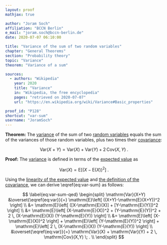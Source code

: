 ```yaml
---
layout: proof
mathjax: true

author: "Joram Soch"
affiliation: "BCCN Berlin"
e_mail: "joram.soch@bccn-berlin.de"
date: 2020-07-07 06:10:00

title: "Variance of the sum of two random variables"
chapter: "General Theorems"
section: "Probability theory"
topic: "Variance"
theorem: "Variance of a sum"

sources:
  - authors: "Wikipedia"
    year: 2020
    title: "Variance"
    in: "Wikipedia, the free encyclopedia"
    pages: "retrieved on 2020-07-07"
    url: "https://en.wikipedia.org/wiki/Variance#Basic_properties"

proof_id: "P128"
shortcut: "var-sum"
username: "JoramSoch"
---
```



**Theorem:** The [variance](/D/var) of the sum of two [random variables](/D/rvar) equals the sum of the variances of those random variables, plus two times their [covariance](/D/cov):

$$ \label{eq:var-sum}
\mathrm{Var}(X+Y) = \mathrm{Var}(X) + \mathrm{Var}(Y) + 2 \, \mathrm{Cov}(X,Y) \; .
$$


**Proof:** The [variance](/D/var) is defined in terms of the [expected value](/D/mean) as

$$ \label{eq:var}
\mathrm{Var}(X) = \mathrm{E}\left[ (X-\mathrm{E}(X))^2 \right] \; .
$$

Using the [linearity of the expected value](/P/mean-lin) and [the definition of the covariance](/D/cov), we can derive \eqref{eq:var-sum} as follows:

$$ \label{eq:var-sum-qed}
\begin{split}
\mathrm{Var}(X+Y) &\overset{\eqref{eq:var}}{=} \mathrm{E}\left[ ((X+Y)-\mathrm{E}(X+Y))^2 \right] \\
&= \mathrm{E}\left[ ([X-\mathrm{E}(X)] + [Y-\mathrm{E}(Y)])^2 \right] \\
&= \mathrm{E}\left[ (X-\mathrm{E}(X))^2 + (Y-\mathrm{E}(Y))^2 + 2 \, (X-\mathrm{E}(X)) (Y-\mathrm{E}(Y)) \right] \\
&= \mathrm{E}\left[ (X-\mathrm{E}(X))^2 \right] + \mathrm{E}\left[ (Y-\mathrm{E}(Y))^2 \right] + \mathrm{E}\left[ 2 \, (X-\mathrm{E}(X)) (Y-\mathrm{E}(Y)) \right] \\
&\overset{\eqref{eq:var}}{=} \mathrm{Var}(X) + \mathrm{Var}(Y) + 2 \, \mathrm{Cov}(X,Y) \; . \\
\end{split}
$$